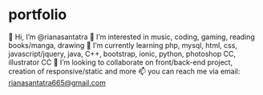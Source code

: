 # portfolio
👋 Hi, I’m @rianasantatra
👀 I’m interested in music, coding, gaming, reading books/manga, drawing
🌱 I’m currently learning php, mysql, html, css, javascript/jquery, java, C++, bootstrap, ionic, python, photoshop CC, illustrator CC
💞️ I’m looking to collaborate on front/back-end project, creation of responsive/static and more
📫 you can reach me via email: rianasantatra665@gmail.com
